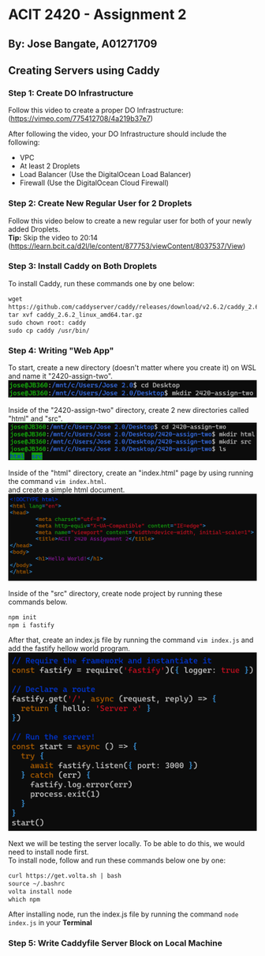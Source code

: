 # ACIT 2420 - Assignment 2
## By: Jose Bangate, A01271709


## Creating Servers using Caddy

### Step 1: Create DO Infrastructure
Follow this video to create a proper DO Infrastructure: (https://vimeo.com/775412708/4a219b37e7)

After following the video, your DO Infrastructure should include the following:
- VPC
- At least 2 Droplets
- Load Balancer (Use the DigitalOcean Load Balancer)
- Firewall (Use the DigitalOcean Cloud Firewall)

### Step 2: Create New Regular User for 2 Droplets
Follow this video below to create a new regular user for both of your newly added Droplets.   
**Tip:** Skip the video to 20:14
(https://learn.bcit.ca/d2l/le/content/877753/viewContent/8037537/View)

### Step 3: Install Caddy on Both Droplets
To install Caddy, run these commands one by one below:   
```
wget https://github.com/caddyserver/caddy/releases/download/v2.6.2/caddy_2.6.2_linux_amd64.tar.gz   
tar xvf caddy_2.6.2_linux_amd64.tar.gz   
sudo chown root: caddy   
sudo cp caddy /usr/bin/
```

### Step 4: Writing "Web App"
To start, create a new directory (doesn't matter where you create it) on WSL and name it "2420-assign-two".   
![Step 4 (1)!](./images/step4(1).png)   
   
Inside of the "2420-assign-two" directory, create 2 new directories called "html" and "src".   
![step 4 (2)!](./images/step4(2).png)   
   
Inside of the "html" directory, create an "index.html" page by using running the command `vim index.html`.   
and create a simple html document.   
![Step 4 (3)!](./images/step4(3).png)   
   
Inside of the "src" directory, create node project by running these commands below.   
```
npm init   
npm i fastify   
```   
   
After that, create an index.js file by running the command `vim index.js` and add the fastify hellow world program.   
![Step 4 (4)!](./images/step4(4).png)   
   
Next we will be testing the server locally. To be able to do this, we would need to install node first.   
To install node, follow and run these commands below one by one:   
```
curl https://get.volta.sh | bash   
source ~/.bashrc   
volta install node    
which npm
```   
   
After installing node, run the index.js file by running the command `node index.js` in your **Terminal**   
   
### Step 5: Write Caddyfile Server Block on Local Machine
